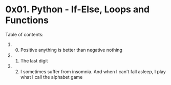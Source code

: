 # 0x01. Python - If-Else, Loops and Functions
Table of contents:
1. 0. Positive anything is better than negative nothing
2. 1. The last digit
3. 2. I sometimes suffer from insomnia. And when I can't fall asleep, I play what I call the alphabet game

